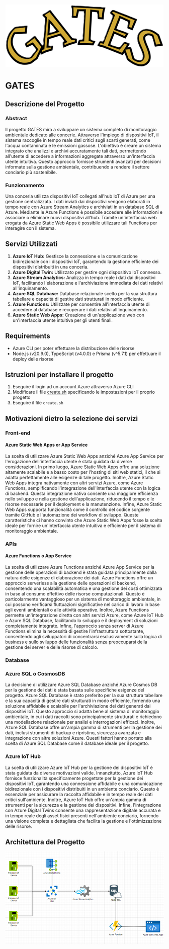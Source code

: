 <p align="center">
  <img src="images/GATES.png">
</p>

# GATES

## Descrizione del Progetto

### Abstract
Il progetto GATES mira a sviluppare un sistema completo di monitoraggio ambientale dedicato alle concerie. Attraverso l'impiego di dispositivi IoT, il sistema raccoglie in tempo reale dati critici sugli scarti generati, come l'acqua contaminata e le emissioni gassose. L'obiettivo è creare un sistema integrato che analizzi e archivi accuratamente tali dati, permettendo all'utente di accedere a informazioni aggregate attraverso un'interfaccia utente intuitiva. Questo approccio fornisce strumenti avanzati per decisioni informate sulla gestione ambientale, contribuendo a rendere il settore conciario più sostenibile.

### Funzionamento
Una conceria utilizza dispositivi IoT collegati all'hub IoT di Azure per una gestione centralizzata. I dati inviati dai dispositivi vengono elaborati in tempo reale con Azure Stream Analytics e archiviati in un database SQL di Azure. Mediante le Azure Functions è possibile accedere alle informazioni e associare o eliminare nuovi dispositivi all'hub. Tramite un'interfaccia web erogata da Azure Static Web Apps è possibile utilizzare tali Functions per interagire con il sistema.

## Servizi Utilizzati

1. **Azure IoT Hub:** Gestisce la connessione e la comunicazione bidirezionale con i dispositivi IoT, garantendo la gestione efficiente dei dispositivi distribuiti in una conceria.
2. **Azure Digital Twin:** Utilizzato per gestire ogni dispositivo IoT connesso.
3. **Azure Stream Analytics:** Analizza in tempo reale i dati dai dispositivi IoT, facilitando l'elaborazione e l'archiviazione immediata dei dati relativi all'inquinamento.
4. **Azure SQL Database:** Database relazionale scelto per la sua struttura tabellare e capacità di gestire dati strutturati in modo efficiente.
5. **Azure Functions:** Utilizzate per consentire all'interfaccia utente di accedere al database e recuperare i dati relativi all'inquinamento.
6. **Azure Static Web Apps:** Creazione di un'applicazione web con un'interfaccia utente intuitiva per gli utenti finali.

## Requirements
* Azure CLI per poter effettuare la distribuzione delle risorse
* Node.js (v20.9.0), TypeScript (v4.0.0) e Prisma (v^5.7.1) per effettuare il deploy delle risorse

## Istruzioni per installare il progetto
1. Eseguire il login ad un account Azure attraverso Azure CLI
2. Modificare il file [create.sh]("create.sh") specificando le impostazioni per il proprio progetto
3. Eseguire il file `create.sh`

## Motivazioni dietro la selezione dei servizi

### Front-end
#### Azure Static Web Apps or App Service
La scelta di utilizzare Azure Static Web Apps anziché Azure App Service per l'erogazione dell'interfaccia utente è stata guidata da diverse considerazioni. In primo luogo, Azure Static Web Apps offre una soluzione altamente scalabile e a basso costo per l'hosting di siti web statici, il che si adatta perfettamente alle esigenze di tale  progetto. Inoltre, Azure Static Web Apps integra nativamente con altri servizi Azure, come Azure Functions, semplificando l'integrazione dell'interfaccia utente con la logica di backend. Questa integrazione nativa consente una maggiore efficienza nello sviluppo e nella gestione dell'applicazione, riducendo il tempo e le risorse necessarie per il deployment e la manutenzione. Infine, Azure Static Web Apps supporta funzionalità come il controllo del codice sorgente tramite GitHub e l'automazione dei workflow di sviluppo. Queste caratteristiche ci hanno convinto che Azure Static Web Apps fosse la scelta ideale per fornire un'interfaccia utente intuitiva e efficiente per il sistema di monitoraggio ambientale.

### APIs
#### Azure Functions o App Service
La scelta di utilizzare Azure Functions anziché Azure App Service per la gestione delle operazioni di backend è stata guidata principalmente dalla natura delle esigenze di elaborazione dei dati. Azure Functions offre un approccio serverless alla gestione delle operazioni di backend, consentendo una scalabilità automatica e una gestione dei costi ottimizzata in base al consumo effettivo delle risorse computazionali. Questo è particolarmente vantaggioso per un sistema di monitoraggio ambientale, in cui possono verificarsi fluttuazioni significative nel carico di lavoro in base agli eventi ambientali o alle attività operative. Inoltre, Azure Functions permette un'integrazione diretta con altri servizi Azure, come Azure IoT Hub e Azure SQL Database, facilitando lo sviluppo e il deployment di soluzioni completamente integrate. Infine, l'approccio senza server di Azure Functions elimina la necessità di gestire l'infrastruttura sottostante, consentendo agli sviluppatori di concentrarsi esclusivamente sulla logica di business e sullo sviluppo delle funzionalità senza preoccuparsi della gestione dei server e delle risorse di calcolo.

### Database
### Azure SQL o CosmosDB
La decisione di utilizzare Azure SQL Database anziché Azure Cosmos DB per la gestione dei dati è stata basata sulle specifiche esigenze del progetto. Azure SQL Database è stato preferito per la sua struttura tabellare e la sua capacità di gestire dati strutturati in modo efficiente, fornendo una soluzione affidabile e scalabile per l'archiviazione dei dati generati dai dispositivi IoT. Questo approccio si adatta bene al sistema di monitoraggio ambientale, in cui i dati raccolti sono principalmente strutturati e richiedono una modellazione relazionale per analisi e interrogazioni efficaci. Inoltre, Azure SQL Database offre un'ampia gamma di strumenti per la gestione dei dati, inclusi strumenti di backup e ripristino, sicurezza avanzata e integrazione con altre soluzioni Azure. Questi fattori hanno portato alla scelta di Azure SQL Database come il database ideale per il progetto.

### Azure IoT Hub
La scelta di utilizzare Azure IoT Hub per la gestione dei dispositivi IoT è stata guidata da diverse motivazioni valide. Innanzitutto, Azure IoT Hub fornisce funzionalità specificamente progettate per la gestione dei dispositivi IoT, garantendo una connessione affidabile e una comunicazione bidirezionale con i dispositivi distribuiti in un ambiente conciario. Questo è essenziale per assicurare la raccolta affidabile e in tempo reale dei dati critici sull'ambiente. Inoltre, Azure IoT Hub offre un'ampia gamma di strumenti per la sicurezza e la gestione dei dispositivi. Infine, l'integrazione con Azure Digital Twins consente una rappresentazione digitale accurata e in tempo reale degli asset fisici presenti nell'ambiente conciario, fornendo una visione completa e dettagliata che facilita la gestione e l'ottimizzazione delle risorse.

## Architettura del Progetto
![Architettura proposta](images/Tanneries.png)
